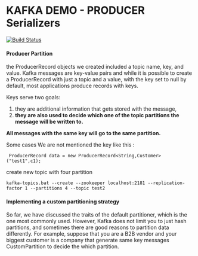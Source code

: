# KAFKA DEMO - PRODUCER Serializers
[![Build Status](https://travis-ci.org/joemccann/dillinger.svg?branch=master)](https://travis-ci.org/joemccann/dillinger)

#### Producer Partition 
the ProducerRecord objects we created included a topic name,
key, and value. Kafka messages are key-value pairs and while it is possible to create a
ProducerRecord with just a topic and a value, with the key set to null by default,
most applications produce records with keys.

Keys serve two goals: 

1. they are additional information that gets stored with the message, 
2. **they are also used to decide which one of the topic partitions the message will be written to.**

**All messages with the same key will go to the same partition.** 

Some cases We are not mentioned the key like this :
```
 ProducerRecord data = new ProducerRecord<String,Customer>("test1",c1);
 ```

create new topic with four partition 
```
kafka-topics.bat --create --zookeeper localhost:2181 --replication-factor 1 --partitions 4 --topic test2
```

#### Implementing a custom partitioning strategy
So far, we have discussed the traits of the default partitioner, which is the one most
commonly used. However, Kafka does not limit you to just hash partitions, and
sometimes there are good reasons to partition data differently. For example, suppose
that you are a B2B vendor and your biggest customer is a company that generate same key messages
CustomPartition to decide the which partition.
